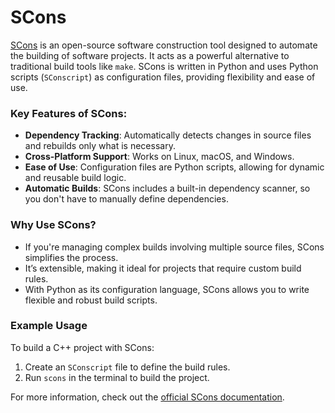 # SCons

[SCons](https://scons.org/) is an open-source software construction tool designed to automate the building of software projects. It acts as a powerful alternative to traditional build tools like `make`. SCons is written in Python and uses Python scripts (`SConscript`) as configuration files, providing flexibility and ease of use.

### Key Features of SCons:
- **Dependency Tracking**: Automatically detects changes in source files and rebuilds only what is necessary.
- **Cross-Platform Support**: Works on Linux, macOS, and Windows.
- **Ease of Use**: Configuration files are Python scripts, allowing for dynamic and reusable build logic.
- **Automatic Builds**: SCons includes a built-in dependency scanner, so you don't have to manually define dependencies.

### Why Use SCons?
- If you're managing complex builds involving multiple source files, SCons simplifies the process.
- It’s extensible, making it ideal for projects that require custom build rules.
- With Python as its configuration language, SCons allows you to write flexible and robust build scripts.

### Example Usage
To build a C++ project with SCons:
1. Create an `SConscript` file to define the build rules.
2. Run `scons` in the terminal to build the project.

For more information, check out the [official SCons documentation](https://scons.org/documentation.html).
